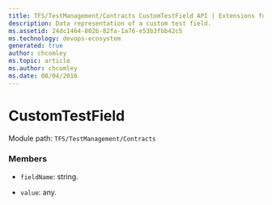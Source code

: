 ```yaml
---
title: TFS/TestManagement/Contracts CustomTestField API | Extensions for Azure DevOps Services
description: Data representation of a custom test field.
ms.assetid: 24dc1464-802b-82fa-1a76-e53b3fbb42c5
ms.technology: devops-ecosystem
generated: true
author: chcomley
ms.topic: article
ms.author: chcomley
ms.date: 08/04/2016
---
```


# CustomTestField

Module path: `TFS/TestManagement/Contracts`

### Members

- `fieldName`: string.

- `value`: any.
